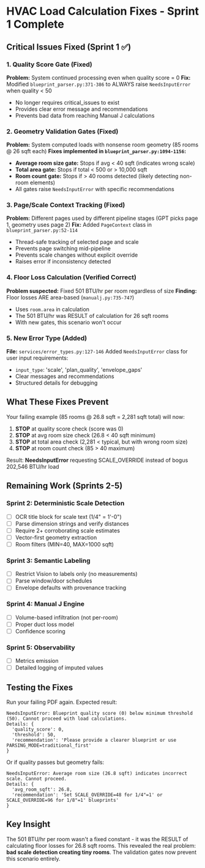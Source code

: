 # HVAC Load Calculation Fixes - Sprint 1 Complete

## Critical Issues Fixed (Sprint 1 ✅)

### 1. Quality Score Gate (Fixed)
**Problem:** System continued processing even when quality score = 0
**Fix:** Modified `blueprint_parser.py:371-386` to ALWAYS raise `NeedsInputError` when quality < 50
- No longer requires critical_issues to exist
- Provides clear error message and recommendations
- Prevents bad data from reaching Manual J calculations

### 2. Geometry Validation Gates (Fixed)
**Problem:** System computed loads with nonsense room geometry (85 rooms @ 26 sqft each)
**Fixes implemented in `blueprint_parser.py:1094-1156`:**
- **Average room size gate:** Stops if avg < 40 sqft (indicates wrong scale)
- **Total area gate:** Stops if total < 500 or > 10,000 sqft
- **Room count gate:** Stops if > 40 rooms detected (likely detecting non-room elements)
- All gates raise `NeedsInputError` with specific recommendations

### 3. Page/Scale Context Tracking (Fixed)
**Problem:** Different pages used by different pipeline stages (GPT picks page 1, geometry uses page 2)
**Fix:** Added `PageContext` class in `blueprint_parser.py:52-114`
- Thread-safe tracking of selected page and scale
- Prevents page switching mid-pipeline
- Prevents scale changes without explicit override
- Raises error if inconsistency detected

### 4. Floor Loss Calculation (Verified Correct)
**Problem suspected:** Fixed 501 BTU/hr per room regardless of size
**Finding:** Floor losses ARE area-based (`manualj.py:735-747`)
- Uses `room.area` in calculation
- The 501 BTU/hr was RESULT of calculation for 26 sqft rooms
- With new gates, this scenario won't occur

### 5. New Error Type (Added)
**File:** `services/error_types.py:127-146`
Added `NeedsInputError` class for user input requirements:
- `input_type`: 'scale', 'plan_quality', 'envelope_gaps'
- Clear messages and recommendations
- Structured details for debugging

## What These Fixes Prevent

Your failing example (85 rooms @ 26.8 sqft = 2,281 sqft total) will now:
1. **STOP** at quality score check (score was 0)
2. **STOP** at avg room size check (26.8 < 40 sqft minimum)
3. **STOP** at total area check (2,281 < typical, but with wrong room size)
4. **STOP** at room count check (85 > 40 maximum)

Result: **NeedsInputError** requesting SCALE_OVERRIDE instead of bogus 202,546 BTU/hr load

## Remaining Work (Sprints 2-5)

### Sprint 2: Deterministic Scale Detection
- [ ] OCR title block for scale text (1/4" = 1'-0")
- [ ] Parse dimension strings and verify distances
- [ ] Require 2+ corroborating scale estimates
- [ ] Vector-first geometry extraction
- [ ] Room filters (MIN=40, MAX=1000 sqft)

### Sprint 3: Semantic Labeling
- [ ] Restrict Vision to labels only (no measurements)
- [ ] Parse window/door schedules
- [ ] Envelope defaults with provenance tracking

### Sprint 4: Manual J Engine
- [ ] Volume-based infiltration (not per-room)
- [ ] Proper duct loss model
- [ ] Confidence scoring

### Sprint 5: Observability
- [ ] Metrics emission
- [ ] Detailed logging of imputed values

## Testing the Fixes

Run your failing PDF again. Expected result:
```
NeedsInputError: Blueprint quality score (0) below minimum threshold (50). Cannot proceed with load calculations.
Details: {
  'quality_score': 0,
  'threshold': 50,
  'recommendation': 'Please provide a clearer blueprint or use PARSING_MODE=traditional_first'
}
```

Or if quality passes but geometry fails:
```
NeedsInputError: Average room size (26.8 sqft) indicates incorrect scale. Cannot proceed.
Details: {
  'avg_room_sqft': 26.8,
  'recommendation': 'Set SCALE_OVERRIDE=48 for 1/4"=1' or SCALE_OVERRIDE=96 for 1/8"=1' blueprints'
}
```

## Key Insight

The 501 BTU/hr per room wasn't a fixed constant - it was the RESULT of calculating floor losses for 26.8 sqft rooms. This revealed the real problem: **bad scale detection creating tiny rooms**. The validation gates now prevent this scenario entirely.
